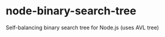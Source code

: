 node-binary-search-tree
=======================

Self-balancing binary search tree for Node.js (uses AVL tree)
